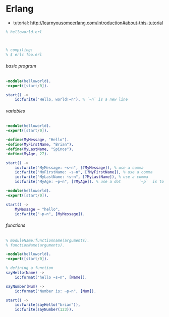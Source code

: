 # Erlang

- tutorial: http://learnyousomeerlang.com/introduction#about-this-tutorial


```erlang
% helloworld.erl



% compiling:
% $ erlc foo.erl
```

###### basic program

```erlang
-module(helloworld).
-export([start/0]).

start() ->
    io:fwrite("Hello, world!~n"). % `~n` is a new line 
```

###### variables

```erlang
-module(helloworld).
-export([start/0]).

-define(MyMessage, "Hello").
-define(MyFirstName, "Brian").
-define(MyLastName, "Spinos").
-define(MyAge, 27).

start() ->
    io:fwrite("MyMessage: ~s~n", [?MyMessage]), % use a comma
    io:fwrite("MyFirstName: ~s~n", [?MyFirstName]), % use a comma
    io:fwrite("MyLastName: ~s~n", [?MyLastName]), % use a comma
    io:fwrite("MyAge: ~p~n", [?MyAge]). % use a dot        `~p`  is to print numbers also
```



```erlang
-module(helloworld).
-export([start/0]).

start() ->
    MyMessage = "hello",
    io:fwrite("~p~n", [MyMessage]).
```


###### functions

```erlang
% moduleName:functionname(arguments).
% functionName(arguments).

-module(helloworld).
-export([start/0]).

% defining a function
sayHello(Name) ->
    io:format("hello ~s~n", [Name]).

sayNumber(Num) ->
    io:format("Number is: ~p~n", [Num]).

start() ->
    io:fwrite(sayHello("brian")),
    io:fwrite(sayNumber(123)).
```

